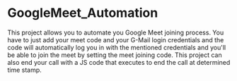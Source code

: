 # GoogleMeet_Automation
This project allows you to automate you Google Meet joining process. You have to just add your meet code and your G-Mail login credentials and the code will automatically log you in with the mentioned credentials and you'll be able to join the meet by setting the meet joining code.
This project can also end your call with a JS code that executes to end the call at determined time stamp.

